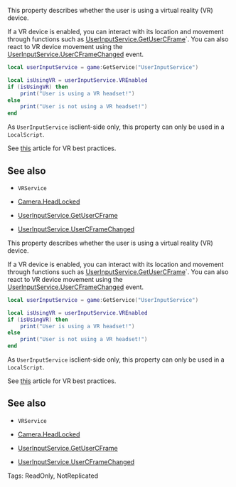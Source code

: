 This property describes whether the user is using a virtual reality (VR) device.

If a VR device is enabled, you can interact with its location and movement through functions such as [UserInputService.GetUserCFrame](https://developer.roblox.com/api-reference/function/UserInputService/GetUserCFrame)`. You can also react to VR device movement using the [UserInputService.UserCFrameChanged](https://developer.roblox.com/api-reference/event/UserInputService/UserCFrameChanged) event.

```lua
local userInputService = game:GetService("UserInputService")

local isUsingVR = userInputService.VREnabled
if (isUsingVR) then
	print("User is using a VR headset!")
else
	print("User is not using a VR headset!")
end
```

As `UserInputService` isclient-side only, this property can only be used in a `LocalScript`.

See [this][1] article for VR best practices.

## See also

 - `VRService`

 - [Camera.HeadLocked](https://developer.roblox.com/api-reference/property/Camera/HeadLocked)

 - [UserInputService.GetUserCFrame](https://developer.roblox.com/api-reference/function/UserInputService/GetUserCFrame)

 -  [UserInputService.UserCFrameChanged](https://developer.roblox.com/api-reference/event/UserInputService/UserCFrameChanged)

[1]: https://developer.roblox.com/articles/Virtual-Reality-Best-Practices
	
This property describes whether the user is using a virtual reality (VR) device.

If a VR device is enabled, you can interact with its location and movement through functions such as [UserInputService.GetUserCFrame](https://developer.roblox.com/api-reference/function/UserInputService/GetUserCFrame)`. You can also react to VR device movement using the [UserInputService.UserCFrameChanged](https://developer.roblox.com/api-reference/event/UserInputService/UserCFrameChanged) event.

```lua
local userInputService = game:GetService("UserInputService")

local isUsingVR = userInputService.VREnabled
if (isUsingVR) then
	print("User is using a VR headset!")
else
	print("User is not using a VR headset!")
end
```

As `UserInputService` isclient-side only, this property can only be used in a `LocalScript`.

See [this][1] article for VR best practices.

## See also

 - `VRService`

 - [Camera.HeadLocked](https://developer.roblox.com/api-reference/property/Camera/HeadLocked)

 - [UserInputService.GetUserCFrame](https://developer.roblox.com/api-reference/function/UserInputService/GetUserCFrame)

 -  [UserInputService.UserCFrameChanged](https://developer.roblox.com/api-reference/event/UserInputService/UserCFrameChanged)

[1]: https://developer.roblox.com/articles/Virtual-Reality-Best-Practices

Tags: ReadOnly, NotReplicated